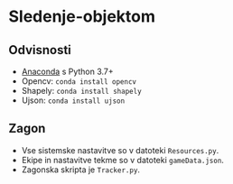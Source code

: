 # Sledenje-objektom

## Odvisnosti
* [Anaconda](https://www.anaconda.com/) s Python 3.7+
* Opencv: ```conda install opencv```
* Shapely: ```conda install shapely```
* Ujson:  ```conda install ujson```

## Zagon
* Vse sistemske nastavitve so v datoteki ```Resources.py```.
* Ekipe in nastavitve tekme so v datoteki ```gameData.json```.
* Zagonska skripta je ```Tracker.py```.
